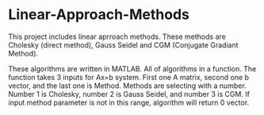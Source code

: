 # Linear-Approach-Methods

This project includes linear aprroach methods. These methods are Cholesky (direct method), Gauss Seidel and CGM (Conjugate Gradiant Method). 

These algorithms are written in MATLAB. All of algorithms in a function. The function takes 3 inputs for Ax=b system. First one A matrix, second one b vector, and the last one is Method. Methods are selecting with a number. Number 1 is Cholesky, number 2 is Gauss Seidel, and number 3 is CGM. If input method parameter is not in this range, algorithm will return 0 vector. 
